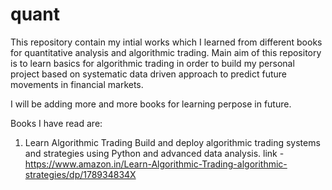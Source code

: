 # quant

This repository contain my intial works which I learned from different books for quantitative analysis and algorithmic trading.
Main aim of this repository is to learn basics for algorithmic trading in order to build my personal project based on systematic data driven approach to 
predict future movements in financial markets.

I will be adding more and more books for learning perpose in future.

Books I have read are:
1. Learn Algorithmic Trading Build and deploy algorithmic trading systems and strategies using Python and advanced data analysis. 
    link - https://www.amazon.in/Learn-Algorithmic-Trading-algorithmic-strategies/dp/178934834X
